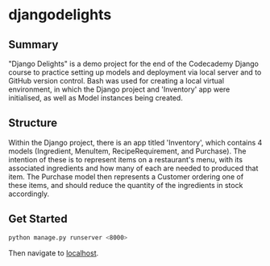 # djangodelights

## Summary
"Django Delights" is a demo project for the end of the Codecademy Django course to practice setting up models and deployment via local server and to GitHub version control. Bash was used for creating a local virtual environment, in which the Django project and 'Inventory' app were initialised, as well as Model instances being created.

## Structure
Within the Django project, there is an app titled 'Inventory', which contains 4 models (Ingredient, MenuItem, RecipeRequirement, and Purchase). The intention of these is to represent items on a restaurant's menu, with its associated ingredients and how many of each are needed to produced that item. The Purchase model then represents a Customer ordering one of these items, and should reduce the quantity of the ingredients in stock accordingly.

## Get Started

```bash
python manage.py runserver <8000>
```

Then navigate to [localhost](http://localhost:8000/).